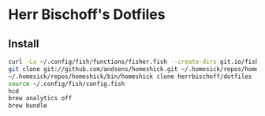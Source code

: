 # Herr Bischoff's Dotfiles

## Install

```bash
curl -Lo ~/.config/fish/functions/fisher.fish --create-dirs git.io/fisherman
git clone git://github.com/andsens/homeshick.git ~/.homesick/repos/homeshick
~/.homesick/repos/homeshick/bin/homeshick clone herrbischoff/dotfiles
source ~/.config/fish/config.fish
hcd
brew analytics off
brew bundle
```

